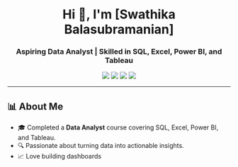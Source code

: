 <h1 align="center">Hi 👋, I'm [Swathika Balasubramanian]</h1>
<h3 align="center">Aspiring Data Analyst | Skilled in SQL, Excel, Power BI, and Tableau</h3>

<p align="center">
  <img src="https://img.shields.io/badge/SQL-00758F?style=for-the-badge&logo=sql&logoColor=white"/>
  <img src="https://img.shields.io/badge/Excel-217346?style=for-the-badge&logo=microsoft-excel&logoColor=white"/>
  <img src="https://img.shields.io/badge/Power%20BI-F2C811?style=for-the-badge&logo=powerbi&logoColor=black"/>
  <img src="https://img.shields.io/badge/Tableau-E97627?style=for-the-badge&logo=tableau&logoColor=white"/>
</p>

---

## 📊 About Me

- 🎓 Completed a **Data Analyst** course covering SQL, Excel, Power BI, and Tableau.
- 🔍 Passionate about turning data into actionable insights.
- 📈 Love building dashboards
